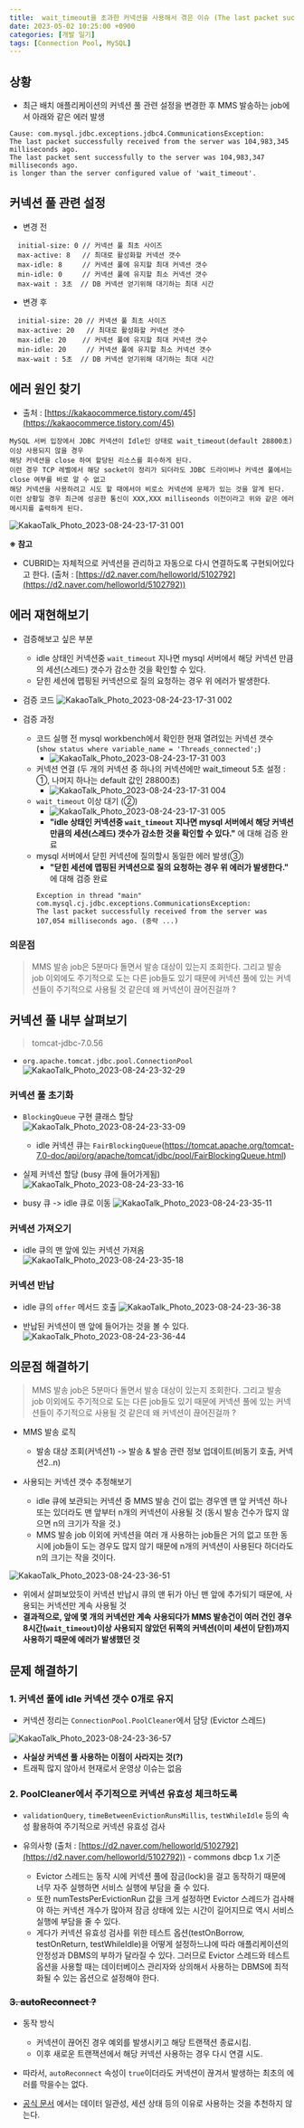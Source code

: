 ```yaml
---
title:  wait_timeout을 초과한 커넥션을 사용해서 겪은 이슈 (The last packet successfully received from the server was ... milliseconds ago)
date: 2023-05-02 10:25:00 +0900
categories: [개발 일기]
tags: [Connection Pool, MySQL]
---
```


## 상황
- 최근 배치 애플리케이션의 커넥션 풀 관련 설정을 변경한 후 MMS 발송하는 job에서 아래와 같은 에러 발생
```
Cause: com.mysql.jdbc.exceptions.jdbc4.CommunicationsException:
The last packet successfully received from the server was 104,983,345 milliseconds ago.
The last packet sent successfully to the server was 104,983,347 milliseconds ago.
is longer than the server configured value of 'wait_timeout'.
```

## 커넥션 풀 관련 설정
- 변경 전
```
  initial-size: 0 // 커넥션 풀 최초 사이즈
  max-active: 8   // 최대로 활성화할 커넥션 갯수
  max-idle: 8     // 커넥션 풀에 유지할 최대 커넥션 갯수
  min-idle: 0     // 커넥션 풀에 유지할 최소 커넥션 갯수
  max-wait : 3초  // DB 커넥션 얻기위해 대기하는 최대 시간
```

- 변경 후
```
  initial-size: 20 // 커넥션 풀 최초 사이즈
  max-active: 20   // 최대로 활성화할 커넥션 갯수
  max-idle: 20    // 커넥션 풀에 유지할 최대 커넥션 갯수
  min-idle: 20     // 커넥션 풀에 유지할 최소 커넥션 갯수
  max-wait : 5초  // DB 커넥션 얻기위해 대기하는 최대 시간
```


## 에러 원인 찾기
- 출처 : [https://kakaocommerce.tistory.com/45](https://kakaocommerce.tistory.com/45)
```
MySQL 서버 입장에서 JDBC 커넥션이 Idle인 상태로 wait_timeout(default 28800초) 이상 사용되지 않을 경우
해당 커넥션을 close 하여 할당된 리소스를 회수하게 된다.
이런 경우 TCP 레벨에서 해당 socket이 정리가 되더라도 JDBC 드라이버나 커넥션 풀에서는 close 여부를 바로 알 수 없고
해당 커넥션을 사용하려고 시도 할 때에서야 비로소 커넥션에 문제가 있는 것을 알게 된다.
이런 상황일 경우 최근에 성공한 통신이 XXX,XXX milliseonds 이전이라고 위와 같은 에러 메시지를 출력하게 된다.
```

![KakaoTalk_Photo_2023-08-24-23-17-31 001](https://github.com/zz9z9/zz9z9.github.io/assets/64415489/2937d57c-88a2-412f-9c9b-b20a01a572e0)

**※ 참고**
- CUBRID는 자체적으로 커넥션을 관리하고 자동으로 다시 연결하도록 구현되어있다고 한다. (출처 : [https://d2.naver.com/helloworld/5102792](https://d2.naver.com/helloworld/5102792))

## 에러 재현해보기
- 검증해보고 싶은 부분
  - idle 상태인 커넥션중 `wait_timeout` 지나면 mysql 서버에서 해당 커넥션 만큼의 세션(스레드) 갯수가 감소한 것을 확인할 수 있다.
  - 닫힌 세션에 맵핑된 커넥션으로 질의 요청하는 경우 위 에러가 발생한다.

- 검증 코드
![KakaoTalk_Photo_2023-08-24-23-17-31 002](https://github.com/zz9z9/zz9z9.github.io/assets/64415489/52d4bdb0-3e90-45fe-bcbf-da0650a37f29)

- 검증 과정
  - 코드 실행 전 mysql workbench에서 확인한 현재 열려있는 커넥션 갯수 (`show status where variable_name = 'Threads_connected';`)
    - ![KakaoTalk_Photo_2023-08-24-23-17-31 003](https://github.com/zz9z9/zz9z9.github.io/assets/64415489/1f240e48-9337-4591-bf75-8ca3c5d82347)
  - 커넥션 연결 (두 개의 커넥션 중 하나의 커넥션에만 wait_timeout 5초 설정 : ①, 나머지 하나는 default 값인 28800초)
    - ![KakaoTalk_Photo_2023-08-24-23-17-31 004](https://github.com/zz9z9/zz9z9.github.io/assets/64415489/0bb4e418-3b84-4d5f-b2da-0df65e0fda18)
  - `wait_timeout` 이상 대기 (②)
    - ![KakaoTalk_Photo_2023-08-24-23-17-31 005](https://github.com/zz9z9/zz9z9.github.io/assets/64415489/72d4019d-0f25-4142-8374-dbfda759341e)
    - **"idle 상태인 커넥션중 `wait_timeout` 지나면 mysql 서버에서 해당 커넥션 만큼의 세션(스레드) 갯수가 감소한 것을 확인할 수 있다."** 에 대해 검증 완료
  - mysql 서버에서 닫힌 커넥션에 질의할시 동일한 에러 발생(③)
    - **"닫힌 세션에 맵핑된 커넥션으로 질의 요청하는 경우 위 에러가 발생한다."** 에 대해 검증 완료
    ```
    Exception in thread "main" com.mysql.cj.jdbc.exceptions.CommunicationsException:
    The last packet successfully received from the server was 107,054 milliseconds ago. (중략 ...)
    ```


### 의문점
> MMS 발송 job은 5분마다 돌면서 발송 대상이 있는지 조회한다. 그리고 발송 job 이외에도 주기적으로 도는 다른 job들도 있기 때문에 커넥션 풀에 있는 커넥션들이 주기적으로 사용될 것 같은데 왜 커넥션이 끊어진걸까 ?

## 커넥션 풀 내부 살펴보기
> tomcat-jdbc-7.0.56

- `org.apache.tomcat.jdbc.pool.ConnectionPool`
![KakaoTalk_Photo_2023-08-24-23-32-29](https://github.com/zz9z9/zz9z9.github.io/assets/64415489/09089ac7-c614-4733-bc85-39f3d738780a)

### 커넥션 풀 초기화
- `BlockingQueue` 구현 클래스 할당
![KakaoTalk_Photo_2023-08-24-23-33-09](https://github.com/zz9z9/zz9z9.github.io/assets/64415489/9c4a350b-cfb0-40b4-897e-9f40b5bdbd91)

  - idle 커넥션 큐는 `FairBlockingQueue`(https://tomcat.apache.org/tomcat-7.0-doc/api/org/apache/tomcat/jdbc/pool/FairBlockingQueue.html)

- 실제 커넥션 할당 (busy 큐에 들어가게됨)
![KakaoTalk_Photo_2023-08-24-23-33-16](https://github.com/zz9z9/zz9z9.github.io/assets/64415489/1bf3d3a1-aeb6-465b-89e8-50fcfdeef6df)

- busy 큐 -> idle 큐로 이동
![KakaoTalk_Photo_2023-08-24-23-35-11](https://github.com/zz9z9/zz9z9.github.io/assets/64415489/d5af625c-9eb8-4e60-9667-decf58ac630f)


### 커넥션 가져오기
- idle 큐의 맨 앞에 있는 커넥션 가져옴
![KakaoTalk_Photo_2023-08-24-23-35-18](https://github.com/zz9z9/zz9z9.github.io/assets/64415489/6b24ce08-018e-4dd4-9a62-6bd821462df2)


### 커넥션 반납
- idle 큐의 `offer` 메서드 호출
![KakaoTalk_Photo_2023-08-24-23-36-38](https://github.com/zz9z9/zz9z9.github.io/assets/64415489/83279d85-cf05-46ae-a3b7-fc2a0d137dbe)

- 반납된 커넥션이 맨 앞에 들어가는 것을 볼 수 있다.
![KakaoTalk_Photo_2023-08-24-23-36-44](https://github.com/zz9z9/zz9z9.github.io/assets/64415489/e7b9a2e7-59f7-4e6c-b759-5097e0ce67b8)

## 의문점 해결하기
> MMS 발송 job은 5분마다 돌면서 발송 대상이 있는지 조회한다. 그리고 발송 job 이외에도 주기적으로 도는 다른 job들도 있기 때문에 커넥션 풀에 있는 커넥션들이 주기적으로 사용될 것 같은데 왜 커넥션이 끊어진걸까 ?

- MMS 발송 로직
  - 발송 대상 조회(커넥션1) -> 발송 & 발송 관련 정보 업데이트(비동기 호출, 커넥션2..n)

- 사용되는 커넥션 갯수 추정해보기
  - idle 큐에 보관되는 커넥션 중 MMS 발송 건이 없는 경우엔 맨 앞 커넥션 하나 또는 있더라도 맨 앞부터 n개의 커넥션이 사용될 것 (동시 발송 건수가 많지 않으면 n의 크기가 작을 것.)
  - MMS 발송 job 이외에 커넥션을 여러 개 사용하는 job들은 거의 없고 또한 동시에 job들이 도는 경우도 많지 않기 때문에 n개의 커넥션이 사용된다 하더라도 n의 크기는 작을 것이다.

![KakaoTalk_Photo_2023-08-24-23-36-51](https://github.com/zz9z9/zz9z9.github.io/assets/64415489/59b7c5e9-fdc7-407d-b344-ebb374bb87e8)

- 위에서 살펴보았듯이 커넥션 반납시 큐의 맨 뒤가 아닌 맨 앞에 추가되기 때문에, 사용되는 커넥션만 계속 사용될 것
- **결과적으로, 앞에 몇 개의 커넥션만 계속 사용되다가 MMS 발송건이 여러 건인 경우 8시간(`wait_timeout`)이상 사용되지 않았던 뒤쪽의 커넥션(이미 세션이 닫힌)까지 사용하기 때문에 에러가 발생했던 것**

## 문제 해결하기

### 1. 커넥션 풀에 idle 커넥션 갯수 0개로 유지

- 커넥션 정리는 `ConnectionPool.PoolCleaner`에서 담당 (Evictor 스레드)

![KakaoTalk_Photo_2023-08-24-23-36-57](https://github.com/zz9z9/zz9z9.github.io/assets/64415489/7f763431-c90d-4ef1-a3fd-f97effcc78cf)

- **사실상 커넥션 풀 사용하는 이점이 사라지는 것(?)**
- 트래픽 많지 않아서 현재로서 운영상 이슈는 없음


### 2. PoolCleaner에서 주기적으로 커넥션 유효성 체크하도록
- `validationQuery`, `timeBetweenEvictionRunsMillis`, `testWhileIdle` 등의 속성 활용하여 주기적으로 커넥션 유효성 검사

- 유의사항 (출처 : [https://d2.naver.com/helloworld/5102792](https://d2.naver.com/helloworld/5102792)) - commons dbcp 1.x 기준
  - Evictor 스레드는 동작 시에 커넥션 풀에 잠금(lock)을 걸고 동작하기 때문에 너무 자주 실행하면 서비스 실행에 부담을 줄 수 있다.
  - 또한 numTestsPerEvictionRun 값을 크게 설정하면 Evictor 스레드가 검사해야 하는 커넥션 개수가 많아져 잠금 상태에 있는 시간이 길어지므로 역시 서비스 실행에 부담을 줄 수 있다.
  - 게다가 커넥션 유효성 검사를 위한 테스트 옵션(testOnBorrow, testOnReturn, testWhileIdle)을 어떻게 설정하느냐에 따라 애플리케이션의 안정성과 DBMS의 부하가 달라질 수 있다. 그러므로 Evictor 스레드와 테스트 옵션을 사용할 때는 데이터베이스 관리자와 상의해서 사용하는 DBMS에 최적화될 수 있는 옵션으로 설정해야 한다.


### ~~3. autoReconnect ?~~

- 동작 방식
  - 커넥션이 끊어진 경우 예외를 발생시키고 해당 트랜잭션 종료시킴.
  - 이후 새로운 트랜잭션에서 해당 커넥션 사용하는 경우 다시 연결 시도.
- 따라서, `autoReconnect` 속성이 `true`이더라도 커넥션이 끊겨서 발생하는 최초의 에러를 막을수는 없다.

- [공식 문서](https://dev.mysql.com/doc/connector-j/8.0/en/connector-j-connp-props-high-availability-and-clustering.html#cj-conn-prop_autoReconnect) 에서는 데이터 일관성, 세션 상태 등의 이유로 사용하는 것을 추천하지 않는다.

